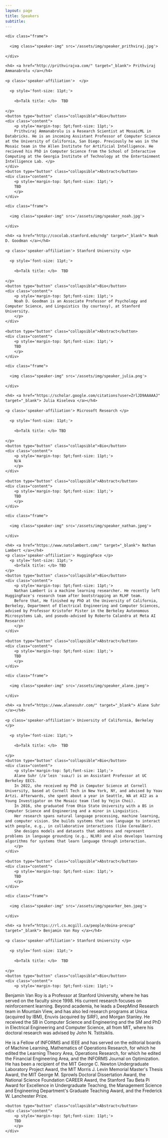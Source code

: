 ```yaml
---
layout: page
title: Speakers
subtitle: 
---
```



<div class='row'>

  <div class="col-3">

    <div class="frame">

      <img class="speaker-img" src='/assets/img/speaker_prithviraj.jpg'>

    </div>

  </div>

  <div class="col-9">

    <h4> <a href="http://prithvirajva.com/" target="_blank"> Prithviraj Ammanabrolu </a></h4>

    <p class='speaker-affiliation'>  </p>

      <p style='font-size: 11pt;'>

        <b>Talk title: </b>  TBD

    </p>
    <button type="button" class="collapsible">Bio</button>
    <div class="content">
        <p style='margin-top: 5pt;font-size: 11pt;'>
        Prithviraj Ammanabrolu is a Research Scientist at MosaicML in Databricks. He is an incoming Assistant Professor of Computer Science at the University of California, San Diego. Previously he was in the Mosaic team in the Allen Institute for Artificial Intelligence. He recieved his PhD in Computer Science from the School of Interactive Computing at the Georgia Institute of Technology at the Entertainment Intelligence Lab. </p>
    </div>
    <button type="button" class="collapsible">Abstract</button>
    <div class="content">
        <p style='margin-top: 5pt;font-size: 11pt;'>
        TBD
        </p>
    </div>

  </div>
</div>


<div class='row'>

  <div class="col-3">

    <div class="frame">

      <img class="speaker-img" src='/assets/img/speaker_noah.jpg'>

    </div>

  </div>

  <div class="col-9">

    <h4> <a href="http://cocolab.stanford.edu/ndg" target="_blank"> Noah D. Goodman </a></h4>

    <p class='speaker-affiliation'> Stanford University </p>

      <p style='font-size: 11pt;'>

        <b>Talk title: </b>  TBD

    </p>
    <button type="button" class="collapsible">Bio</button>
    <div class="content">
        <p style='margin-top: 5pt;font-size: 11pt;'>
        Noah D. Goodman is an Associate Professor of Psychology and Computer Science, and Linguistics (by courtesy), at Stanford University.
        </p>    
    </div>

    <button type="button" class="collapsible">Abstract</button>
    <div class="content">
        <p style='margin-top: 5pt;font-size: 11pt;'>
        TBD
        </p>
    </div>
  </div>
</div>

<div class='row'>

  <div class="col-3">

    <div class="frame">

      <img class="speaker-img" src='/assets/img/speaker_julia.png'>

    </div>

  </div>

  <div class="col-9">

    <h4> <a href="https://scholar.google.com/citations?user=ZrlJD9AAAAAJ" target="_blank"> Julia Kiseleva </a></h4>

    <p class='speaker-affiliation'> Microsoft Research </p>

      <p style='font-size: 11pt;'>

        <b>Talk title: </b> TBD

    </p>
    <button type="button" class="collapsible">Bio</button>
    <div class="content">
        <p style='margin-top: 5pt;font-size: 11pt;'>
        N/A
        </p>    
    </div>

    <button type="button" class="collapsible">Abstract</button>
    <div class="content">
        <p style='margin-top: 5pt;font-size: 11pt;'>
        TBD
        </p>
    </div>
  </div>
</div>

<div class='row'>

  <div class="col-3">

    <div class="frame">

      <img class="speaker-img" src='/assets/img/speaker_nathan.jpeg'>

    </div>

  </div>
  <div class="col-9">

    <h4> <a href="https://www.natolambert.com/" target="_blank"> Nathan Lambert </a></h4>
    <p class='speaker-affiliation'> HuggingFace </p>
      <p style='font-size: 11pt;'>
        <b>Talk title: </b> TBD
    </p>
    <button type="button" class="collapsible">Bio</button>
    <div class="content">
        <p style='margin-top: 5pt;font-size: 11pt;'>
        Nathan Lambert is a machine learning researcher. He recently left HuggingFace's research team after bootstrapping an RLHF team. 
        Before that, He finished my PhD at the University of California, Berkeley, Department of Electrical Engineering and Computer Sciences, advised by Professor Kristofer Pister in the Berkeley Autonomous Microsystems Lab, and pseudo-advised by Roberto Calandra at Meta AI Research!
        </p>
    </div>

    <button type="button" class="collapsible">Abstract</button>
    <div class="content">
        <p style='margin-top: 5pt;font-size: 11pt;'>
        TBD 
        </p>
    </div>
  </div>
</div>


<div class='row'>

  <div class="col-3">

    <div class="frame">

      <img class="speaker-img" src='/assets/img/speaker_alane.jpeg'>

    </div>

  </div>

  <div class="col-9">

    <h4> <a href="https://www.alanesuhr.com/" target="_blank"> Alane Suhr </a></h4>

    <p class='speaker-affiliation'> University of California, Berkeley </p>

      <p style='font-size: 11pt;'>

        <b>Talk title: </b>  TBD

    </p>
    <button type="button" class="collapsible">Bio</button>
    <div class="content">
        <p style='margin-top: 5pt;font-size: 11pt;'>
        Alane Suhr (/əˈleɪn ˈsuəɹ/) is an Assistant Professor at UC Berkeley EECS.
        In 2022, she received my PhD in Computer Science at Cornell University, based at Cornell Tech in New York, NY, and advised by Yoav Artzi. Afterwards, she spent about a year in Seattle, WA at AI2 as a Young Investigator on the Mosaic team (led by Yejin Choi). 
        In 2016, she graduated from Ohio State University with a BS in Computer Science and Engineering and a minor in Linguistics.
        Her research spans natural language processing, machine learning, and computer vision. She builds systems that use language to interact with people, e.g., in collaborative interactions (like CerealBar). 
        She designs models and datasets that address and represent problems in language grounding (e.g., NLVR) and also develops learning algorithms for systems that learn language through interaction.
        </p>
    </div>

    <button type="button" class="collapsible">Abstract</button>
    <div class="content">
        <p style='margin-top: 5pt;font-size: 11pt;'>
        TBD
        </p>
    </div>
  </div>
</div>


<div class='row'>

  <div class="col-3">

    <div class="frame">

      <img class="speaker-img" src='/assets/img/spearker_ben.jpeg'>

    </div>

  </div>

  <div class="col-9">

    <h4> <a href="https://rl.cs.mcgill.ca/people/doina-precup" target="_blank"> Benjamin Van Roy </a></h4>

    <p class='speaker-affiliation'> Stanford University </p>

      <p style='font-size: 11pt;'>

        <b>Talk title: </b>  TBD

    </p>
    <button type="button" class="collapsible">Bio</button>
    <div class="content">
        <p style='margin-top: 5pt;font-size: 11pt;'>
Benjamin Van Roy is a Professor at Stanford University, where he has served on the faculty since 1998. His current research focuses on reinforcement learning. Beyond academia, he leads a DeepMind Research team in Mountain View, and has also led research programs at Unica (acquired by IBM), Enuvis (acquired by SiRF), and Morgan Stanley. He received the SB in Computer Science and Engineering and the SM and PhD in Electrical Engineering and Computer Science, all from MIT, where his doctoral research was advised by John N. Tstitsiklis.

He is a Fellow of INFORMS and IEEE and has served on the editorial boards of Machine Learning, Mathematics of Operations Research, for which he edited the Learning Theory Area, Operations Research, for which he edited the Financial Engineering Area, and the INFORMS Journal on Optimization. He has been a recipient of the MIT George C. Newton Undergraduate Laboratory Project Award, the MIT Morris J. Levin Memorial Master's Thesis Award, the MIT George M. Sprowls Doctoral Dissertation Award, the National Science Foundation CAREER Award, the Stanford Tau Beta Pi Award for Excellence in Undergraduate Teaching, the Management Science and Engineering Department's Graduate Teaching Award, and the Frederick W. Lanchester Prize.
        </p>
    </div>

    <button type="button" class="collapsible">Abstract</button>
    <div class="content">
        <p style='margin-top: 5pt;font-size: 11pt;'>
        TBD
        </p>
    </div>
  </div>
</div>